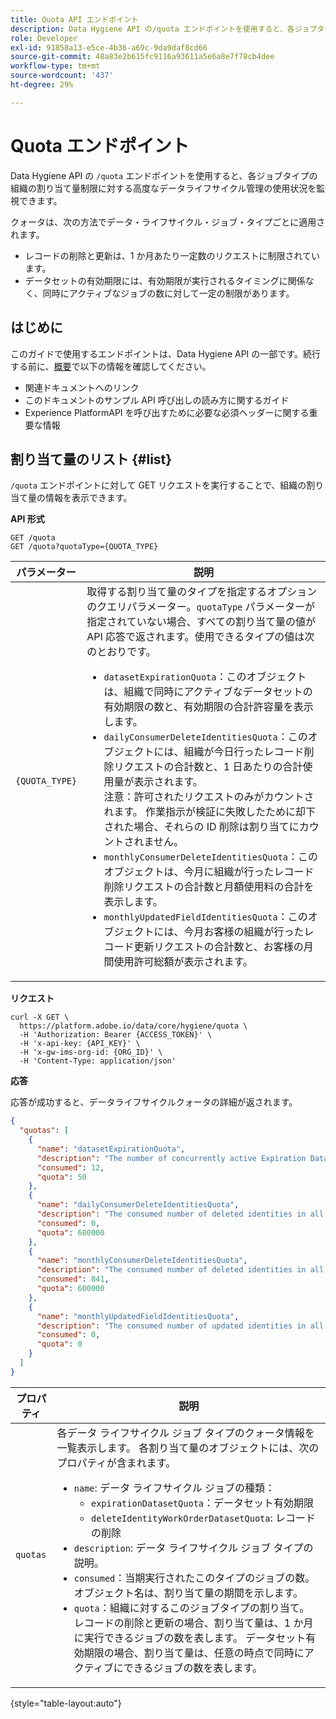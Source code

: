 ```yaml
---
title: Quota API エンドポイント
description: Data Hygiene API の/quota エンドポイントを使用すると、各ジョブタイプの組織の月間割り当て量制限に対する高度なデータライフサイクル管理の使用状況を監視できます。
role: Developer
exl-id: 91858a13-e5ce-4b36-a69c-9da9daf8cd66
source-git-commit: 48a83e2b615fc9116a93611a5e6a8e7f78cb4dee
workflow-type: tm+mt
source-wordcount: '437'
ht-degree: 29%

---
```


# Quota エンドポイント

Data Hygiene API の `/quota` エンドポイントを使用すると、各ジョブタイプの組織の割り当て量制限に対する高度なデータライフサイクル管理の使用状況を監視できます。

クォータは、次の方法でデータ・ライフサイクル・ジョブ・タイプごとに適用されます。

* レコードの削除と更新は、1 か月あたり一定数のリクエストに制限されています。
* データセットの有効期限には、有効期限が実行されるタイミングに関係なく、同時にアクティブなジョブの数に対して一定の制限があります。

## はじめに

このガイドで使用するエンドポイントは、Data Hygiene API の一部です。続行する前に、[概要](./overview.md)で以下の情報を確認してください。

* 関連ドキュメントへのリンク
* このドキュメントのサンプル API 呼び出しの読み方に関するガイド
* Experience PlatformAPI を呼び出すために必要な必須ヘッダーに関する重要な情報

## 割り当て量のリスト {#list}

`/quota` エンドポイントに対して GET リクエストを実行することで、組織の割り当て量の情報を表示できます。

**API 形式**

```http
GET /quota
GET /quota?quotaType={QUOTA_TYPE}
```

| パラメーター | 説明 |
| --- | --- |
| `{QUOTA_TYPE}` | 取得する割り当て量のタイプを指定するオプションのクエリパラメーター。`quotaType` パラメーターが指定されていない場合、すべての割り当て量の値が API 応答で返されます。使用できるタイプの値は次のとおりです。<ul><li>`datasetExpirationQuota`：このオブジェクトは、組織で同時にアクティブなデータセットの有効期限の数と、有効期限の合計許容量を表示します。 </li><li>`dailyConsumerDeleteIdentitiesQuota`：このオブジェクトには、組織が今日行ったレコード削除リクエストの合計数と、1 日あたりの合計使用量が表示されます。<br> 注意：許可されたリクエストのみがカウントされます。 作業指示が検証に失敗したために却下された場合、それらの ID 削除は割り当てにカウントされません。</li><li>`monthlyConsumerDeleteIdentitiesQuota`：このオブジェクトは、今月に組織が行ったレコード削除リクエストの合計数と月額使用料の合計を表示します。</li><li>`monthlyUpdatedFieldIdentitiesQuota`：このオブジェクトには、今月お客様の組織が行ったレコード更新リクエストの合計数と、お客様の月間使用許可総額が表示されます。</li></ul> |

**リクエスト**

```shell
curl -X GET \
  https://platform.adobe.io/data/core/hygiene/quota \
  -H 'Authorization: Bearer {ACCESS_TOKEN}' \
  -H 'x-api-key: {API_KEY}' \
  -H 'x-gw-ims-org-id: {ORG_ID}' \
  -H 'Content-Type: application/json'
```

**応答**

応答が成功すると、データライフサイクルクォータの詳細が返されます。

```json
{
  "quotas": [
    {
      "name": "datasetExpirationQuota",
      "description": "The number of concurrently active Expiration Dataset Delete in all workorder requests for the organization.",
      "consumed": 12,
      "quota": 50
    },
    {
      "name": "dailyConsumerDeleteIdentitiesQuota",
      "description": "The consumed number of deleted identities in all workorder requests for the organization for today.",
      "consumed": 0,
      "quota": 600000
    },
    {
      "name": "monthlyConsumerDeleteIdentitiesQuota",
      "description": "The consumed number of deleted identities in all workorder requests for the organization for this month.",
      "consumed": 841,
      "quota": 600000
    },
    {
      "name": "monthlyUpdatedFieldIdentitiesQuota",
      "description": "The consumed number of updated identities in all workorder requests for the organization for this month.",
      "consumed": 0,
      "quota": 0
    }
  ]
}
```

| プロパティ | 説明 |
| --- | --- |
| `quotas` | 各データ ライフサイクル ジョブ タイプのクォータ情報を一覧表示します。 各割り当て量のオブジェクトには、次のプロパティが含まれます。<ul><li>`name`: データ ライフサイクル ジョブの種類：<ul><li>`expirationDatasetQuota`：データセット有効期限</li><li>`deleteIdentityWorkOrderDatasetQuota`: レコードの削除</li></ul></li><li>`description`: データ ライフサイクル ジョブ タイプの説明。</li><li>`consumed`：当期実行されたこのタイプのジョブの数。 オブジェクト名は、割り当て量の期間を示します。</li><li>`quota`：組織に対するこのジョブタイプの割り当て。 レコードの削除と更新の場合、割り当て量は、1 か月に実行できるジョブの数を表します。 データセット有効期限の場合、割り当て量は、任意の時点で同時にアクティブにできるジョブの数を表します。</li></ul> |

{style="table-layout:auto"}
